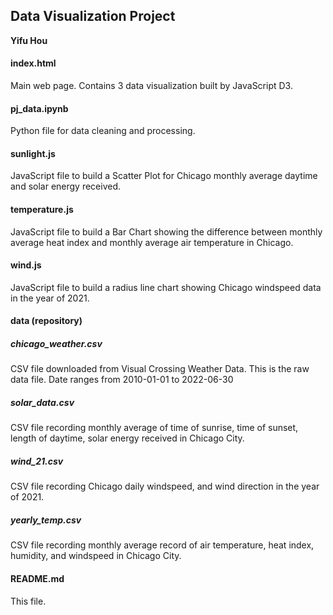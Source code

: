 ## Data Visualization Project
**Yifu Hou**

#### index.html

Main web page. Contains 3 data visualization built by JavaScript D3.

#### pj_data.ipynb

Python file for data cleaning and processing.

#### sunlight.js

JavaScript file to build a Scatter Plot for Chicago monthly average daytime and solar energy received.

#### temperature.js

JavaScript file to build a Bar Chart showing the difference between monthly average heat index and monthly average air temperature in Chicago.

#### wind.js

JavaScript file to build a radius line chart showing Chicago windspeed data in the year of 2021.

#### data (repository)

##### chicago_weather.csv

CSV file downloaded from Visual Crossing Weather Data. This is the raw data file. Date ranges from 2010-01-01 to 2022-06-30

##### solar_data.csv

CSV file recording monthly average of time of sunrise, time of sunset, length of daytime, solar energy received in Chicago City.

##### wind_21.csv

CSV file recording Chicago daily windspeed, and wind direction in the year of 2021.

##### yearly_temp.csv

CSV file recording monthly average record of air temperature, heat index, humidity, and windspeed in Chicago City.

#### README.md

This file.